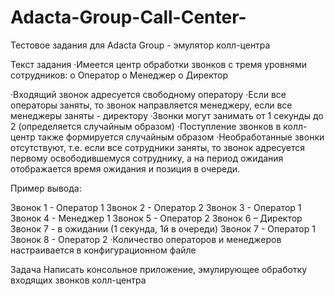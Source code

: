 # Adacta-Group-Call-Center-
Тестовое задания для Adacta Group - эмулятор колл-центра

Текст задания
·Имеется центр обработки звонков с тремя уровнями сотрудников:
o    Оператор
o    Менеджер
o    Директор

·Входящий звонок адресуется свободному оператору
·Если все операторы заняты, то звонок направляется менеджеру, если все менеджеры заняты - директору
·Звонки могут занимать от 1 секунды до 2 (определяется случайным образом)
·Поступление звонков в колл-центр также формируется случайным образом
·Необработанные звонки отсутствуют, т.е. если все сотрудники заняты, то звонок адресуется первому освободившемуся сотруднику, а на период ожидания отображается время ожидания и позиция в очереди.

Пример вывода:

Звонок 1 - Оператор 1
Звонок 2 - Оператор 2
Звонок 3 - Оператор 1
Звонок 4 - Менеджер 1
Звонок 5 - Оператор 2
Звонок 6 – Директор
Звонок 7 - в ожидании (1 секунда, 1й в очереди)
Звонок 7 - Оператор 1
Звонок 8 - Оператор 2 
·Количество операторов и менеджеров настраивается в конфигурационном файле

Задача
Написать консольное приложение, эмулирующее обработку входящих звонков колл-центра
